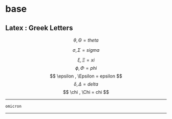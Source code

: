 # base

## Latex : Greek Letters

$$ \theta , \Theta = theta $$

$$ \sigma , \Sigma = sigma $$

$$ \xi , \Xi = xi $$
$$ \phi , \Phi = phi $$
$$ \epsilon , \Epsilon = epsilon $$
$$ \delta , \Delta = delta $$
$$ \chi , \Chi = chi $$

*** 
`omicron`
***
